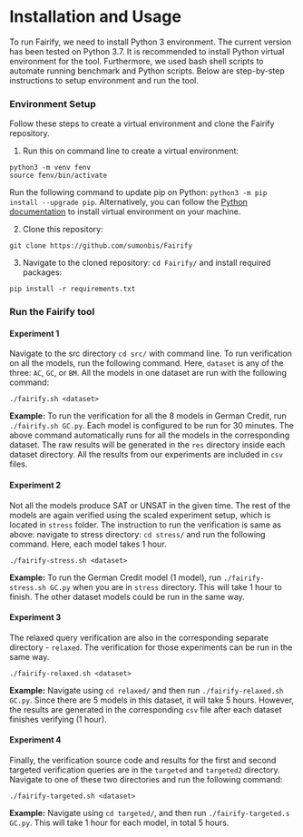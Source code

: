 # Installation and Usage

To run Fairify, we need to install Python 3 environment. The current version has been tested on Python 3.7. It is recommended to install Python virtual environment for the tool. Furthermore, we used bash shell scripts to automate running benchmark and Python scripts. Below are step-by-step instructions to setup environment and run the tool. 

### Environment Setup

Follow these steps to create a virtual environment and clone the Fairify repository.

1. Run this on command line to create a virtual environment:

```
python3 -m venv fenv
source fenv/bin/activate
```

Run the following command to update pip on Python: `python3 -m pip install --upgrade pip`. Alternatively, you can follow the [Python documentation](https://packaging.python.org/en/latest/guides/installing-using-pip-and-virtual-environments/) to install virtual environment on your machine. 

2. Clone this repository:

```
git clone https://github.com/sumonbis/Fairify
``` 

3. Navigate to the cloned repository: `cd Fairify/` and install required packages:

```
pip install -r requirements.txt
```

### Run the Fairify tool

#### Experiment 1
Navigate to the src directory `cd src/` with command line. To run verification on all the models, run the following command. Here, `dataset` is any of the three: `AC`, `GC`, or `BM`. All the models in one dataset are run with the following command:

```
./fairify.sh <dataset>
```

**Example:** To run the verification for all the 8 models in German Credit, run `./fairify.sh GC.py`. Each model is configured to be run for 30 minutes. The above command automatically runs for all the models in the corresponding dataset. The raw results will be generated in the `res` directory inside each dataset directory. All the results from our experiments are included in `csv` files.

#### Experiment 2
Not all the models produce SAT or UNSAT in the given time. The rest of the models are again verified using the scaled experiment setup, which is located in `stress` folder. The instruction to run the verification is same as above: navigate to stress directory: `cd stress/` and run the following command. Here, each model takes 1 hour.

```
./fairify-stress.sh <dataset>
```

**Example:** To run the German Credit model (1 model), run `./fairify-stress.sh GC.py` when you are in `stress` directory. This will take 1 hour to finish. The other dataset models could be run in the same way. 

#### Experiment 3

The relaxed query verification are also in the corresponding separate directory - `relaxed`. The verification for those experiments can be run in the same way. 

```
./fairify-relaxed.sh <dataset>
```

**Example:** Navigate using `cd relaxed/` and then run `./fairify-relaxed.sh GC.py`. Since there are 5 models in this dataset, it will take 5 hours. However, the results are generated in the corresponding `csv` file after each dataset finishes verifying (1 hour). 

#### Experiment 4

Finally, the verification source code and results for the first and second targeted verification queries are in the `targeted` and `targeted2` directory. Navigate to one of these two directories and run the following command:

```
./fairify-targeted.sh <dataset>
```

**Example:** Navigate using `cd targeted/`, and then run `./fairify-targeted.s GC.py`. This will take 1 hour for each model, in total 5 hours. 